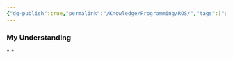 ```yaml
---
{"dg-publish":true,"permalink":"/Knowledge/Programming/ROS/","tags":["programming","linux","robotics","opensource","industrial/software"]}
---
```


### My Understanding
" "